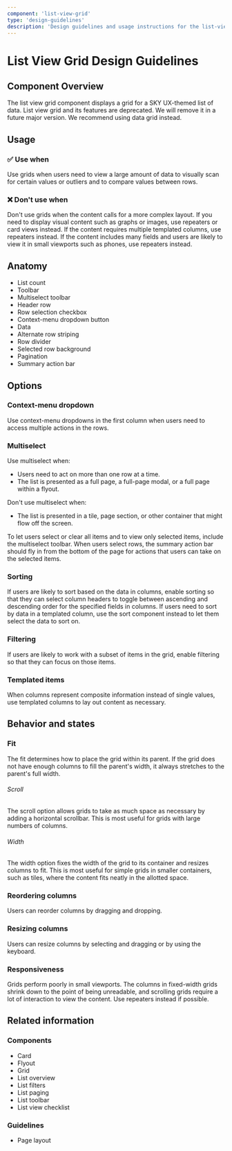 ```yaml
---
component: 'list-view-grid'
type: 'design-guidelines'
description: 'Design guidelines and usage instructions for the list-view-grid component extracted from SKY UX documentation.'
---
```


# List View Grid Design Guidelines

## Component Overview
The list view grid component displays a grid for a SKY UX-themed list of data. List view grid and its features are deprecated. We will remove it in a future major version. We recommend using data grid instead.

## Usage

### ✅ Use when

Use grids when users need to view a large amount of data to visually scan for certain values or outliers and to compare values between rows.

### ❌ Don't use when

Don't use grids when the content calls for a more complex layout. If you need to display visual content such as graphs or images, use repeaters or card views instead. If the content requires multiple templated columns, use repeaters instead. If the content includes many fields and users are likely to view it in small viewports such as phones, use repeaters instead.

## Anatomy

- List count
- Toolbar
- Multiselect toolbar
- Header row
- Row selection checkbox
- Context-menu dropdown button
- Data
- Alternate row striping
- Row divider
- Selected row background
- Pagination
- Summary action bar

## Options

### Context-menu dropdown

Use context-menu dropdowns in the first column when users need to access multiple actions in the rows.

### Multiselect

Use multiselect when:

- Users need to act on more than one row at a time.
- The list is presented as a full page, a full-page modal, or a full page within a flyout.

Don't use multiselect when:

- The list is presented in a tile, page section, or other container that might flow off the screen.

To let users select or clear all items and to view only selected items, include the multiselect toolbar. When users select rows, the summary action bar should fly in from the bottom of the page for actions that users can take on the selected items.

### Sorting

If users are likely to sort based on the data in columns, enable sorting so that they can select column headers to toggle between ascending and descending order for the specified fields in columns. If users need to sort by data in a templated column, use the sort component instead to let them select the data to sort on.

### Filtering

If users are likely to work with a subset of items in the grid, enable filtering so that they can focus on those items.

### Templated items

When columns represent composite information instead of single values, use templated columns to lay out content as necessary.

## Behavior and states

### Fit

The fit determines how to place the grid within its parent. If the grid does not have enough columns to fill the parent's width, it always stretches to the parent's full width.

###### Scroll

The scroll option allows grids to take as much space as necessary by adding a horizontal scrollbar. This is most useful for grids with large numbers of columns.

###### Width

The width option fixes the width of the grid to its container and resizes columns to fit. This is most useful for simple grids in smaller containers, such as tiles, where the content fits neatly in the allotted space.

### Reordering columns

Users can reorder columns by dragging and dropping.

### Resizing columns

Users can resize columns by selecting and dragging or by using the keyboard.

### Responsiveness

Grids perform poorly in small viewports. The columns in fixed-width grids shrink down to the point of being unreadable, and scrolling grids require a lot of interaction to view the content. Use repeaters instead if possible.

## Related information

### Components

- Card
- Flyout
- Grid
- List overview
- List filters
- List paging
- List toolbar
- List view checklist

### Guidelines

- Page layout